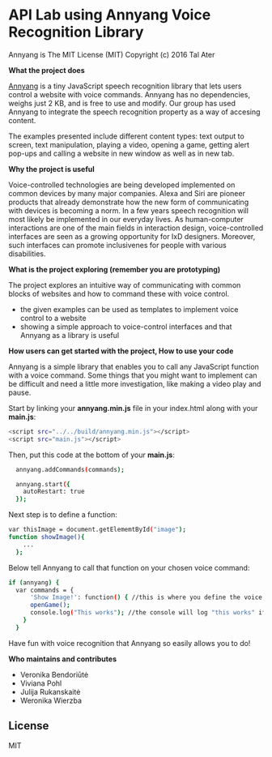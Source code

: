 # API Lab using Annyang Voice Recognition Library


Annyang is The MIT License (MIT)
Copyright (c) 2016 Tal Ater

**What the project does**

[Annyang] is a tiny JavaScript speech recognition library that lets users control a website with voice commands. Annyang has no dependencies, weighs just 2 KB, and is free to use and modify. 
Our group has used Annyang to integrate the speech recognition property as a way of accesing content.

The examples presented include different content types: text output to screen, text manipulation, playing a video, opening a game, getting alert pop-ups and calling a website in new window as well as in new tab.



**Why the project is useful**

Voice-controlled technologies are being developed implemented on common devices by many major companies. Alexa and Siri are pioneer products that already demonstrate how the new form of communicating with devices is becoming a norm. In a few years speech recognition will most likely be implemented in our everyday lives. As human-computer interactions are one of the main fields in interaction design, voice-controlled interfaces are seen as a growing opportunity for IxD designers. Moreover, such interfaces can promote inclusivenes for people with various disabilities.



**What is the project exploring (remember you are prototyping)**

The project explores an intuitive way of communicating with common blocks of websites and how to command these with voice control.

  - the given examples can be used as templates to implement voice control to a website
  - showing a simple approach to voice-control interfaces and that Annyang as a library is useful

**How users can get started with the project, How to use your code**

Annyang is a simple library that enables you to call any JavaScript function with a voice command. Some things that you might want to implement can be difficult and need a little more investigation, like making a video play and pause.
  
Start by linking your **annyang.min.js** file in your index.html along with your **main.js**:
```sh
<script src="../../build/annyang.min.js"></script>
<script src="main.js"></script>
```

Then, put this code at the bottom of your **main.js**:
```sh
  annyang.addCommands(commands);

  annyang.start({
    autoRestart: true
  });

```
Next step is to define a function:
```sh
var thisImage = document.getElememtById("image");
function showImage(){
    ...
  };
```

Below tell Annyang to call that function on your chosen voice command:
```sh
if (annyang) {
  var commands = {
      'Show Image!': function() { //this is where you define the voice command
      openGame();
      console.log("This works"); //the console will log "this works" if the voice command is recognized
    }
  }
```

Have fun with voice recognition that Annyang so easily allows you to do!

**Who maintains and contributes**

  - Veronika Bendoriūtė
  - Viviana Pohl
  - Julija Rukanskaitė
  - Weronika Wierzba

License
----

MIT

   [Annyang]: <https://www.talater.com/annyang/>

